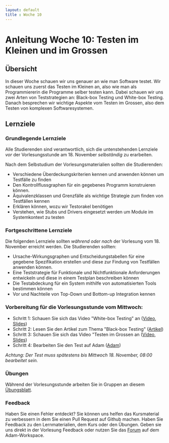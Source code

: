```yaml
---
layout: default
title : Woche 10
---
```

# Anleitung Woche 10: Testen im Kleinen und im Grossen

## Übersicht
In dieser Woche schauen wir uns genauer an wie man Software testet. Wir schauen uns zuerst das Testen im Kleinen an, also wie man als Programmiererin die Programme selber testen kann.
Dabei schauen wir uns zwei Arten von Teststrategien an: Black-box Testing und White-box Testing. Danach besprechen wir wichtige Aspekte vom Testen im Grossen, also dem Testen von komplexen
Softwaresystemen.

## Lernziele

### Grundlegende Lernziele

Alle Studierenden sind verantwortlich, sich die untenstehenden Lernziele *vor* der Vorlesungsstunde am 18. November *selbständig* zu erarbeiten.

Nach dem Selbstudium der Vorlesungsmaterialien sollten die Studierenden:
- Verschiedene Überdeckungskriterien kennen und anwenden können um Testfälle zu finden
- Den Kontrollflussgraphen für ein gegebenes Programm konstruieren können.
- Äquivalenzklassen und Grenzfälle als wichtige Strategie zum finden von Testfällen kennen
- Erklären können, wozu wir Testorakel benötigen
- Verstehen, wie Stubs und Drivers eingesetzt werden um Module im Systemkontext zu testen


### Fortgeschrittene Lernziele
Die folgenden Lernziele sollten *während oder nach* der Vorlesung vom 18. November erreicht werden. Die Studierenden sollten:
- Ursache-Wirkungsgraphen und Entscheidungstabellen für eine gegebene Spezifikation erstellen und diese zur Findung von Testfällen anwenden können.
- Eine Teststrategie für Funktionale und Nichtfunktionale Anforderungen entwickeln und diese in einem Testplan beschreiben können
- Die Testabdeckung für ein System mithilfe von automatisierten Tools bestimmen können
- Vor und Nachteile von Top-Down und Bottom-up Integration kennen

### Vorbereitung für die Vorlesungsstunde vom Mittwoch:

* Schritt 1: Schauen Sie sich das Video "White-box Testing" an  ([Video](https://tube.switch.ch/videos/13379a18), [Slides](./slides/white-box-testing.html))
* Schritt 2: Lesen Sie den Artikel zum Thema "Black-box Testing"  ([Artikel](./articles/testing-in-the-small-bb.html))
* Schritt 3: Schauen Sie sich das Video "Testen im Grossen an  ([Video](https://tube.switch.ch/videos/1fd83bc4), [Slides](./slides/testing-in-the-large.html))
* Schritt 4: Bearbeiten Sie den Test auf Adam ([Adam](https://adam.unibas.ch/goto_adam_tst_1081491.html))

*Achtung: Der Test muss spätestens bis Mittwoch 18. November, 08:00 bearbeitet sein.*


### Übungen
Während der Vorlesungsstunde arbeiten Sie in Gruppen an diesem [Übungsblatt](../project/week10/exercises.html).

### Feedback

Haben Sie einen Fehler entdeckt? Sie können uns helfen das Kursmaterial zu verbessern in dem Sie einen Pull Request auf Github machen.
Haben Sie Feedback zu den Lernmaterialien, dem Kurs oder den Übungen. Geben sie uns direkt in der Vorlesung Feedback oder nutzen Sie das [Forum](https://adam.unibas.ch/goto_adam_frm_1030287.html) auf dem Adam-Workspace.